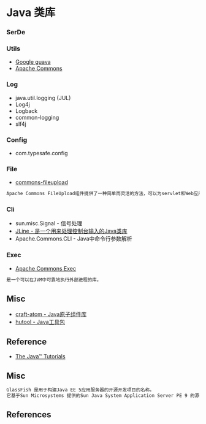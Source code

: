 # Java 类库

### SerDe

### Utils
* [Google guava](Guava/README.md)
* [Apache Commons](ApacheCommons/README.md)

### Log
* java.util.logging (JUL)
* Log4j
* Logback
* common-logging
* slf4j

### Config
* com.typesafe.config

### File
* [commons-fileupload](https://github.com/apache/commons-fileupload)
```md
Apache Commons FileUpload组件提供了一种简单而灵活的方法，可以为servlet和Web应用程序添加对多部分文件上载功能的支持。
```

### Cli
* sun.misc.Signal - 信号处理
* [JLine - 是一个用来处理控制台输入的Java类库](https://jline.github.io/)
* Apache.Commons.CLI - Java中命令行参数解析

### Exec
* [Apache Commons Exec](https://github.com/apache/commons-exec)
```md
是一个可以在JVM中可靠地执行外部进程的库。
```

## Misc
* [craft-atom - Java原子组件库](https://github.com/mindwind/craft-atom)
* [hutool - Java工具包](https://github.com/looly/hutool)

## Reference
* [The Java™ Tutorials](https://docs.oracle.com/javase/tutorial/)

## Misc
```md
GlassFish 是用于构建Java EE 5应用服务器的开源开发项目的名称。
它基于Sun Microsystems 提供的Sun Java System Application Server PE 9 的源代码以及Oracle 贡献的TopLink 持久性代码。
```

## References
